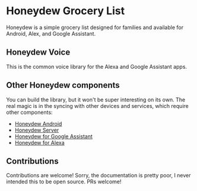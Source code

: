 # Honeydew Grocery List

Honeydew is a simple grocery list designed for families and available for Android, Alex, and Google Assistant.

## Honeydew Voice

This is the common voice library for the Alexa and Google Assistant apps.

## Other Honeydew components

You can build the library, but it won't be super interesting on its own. The real magic is in the syncing with other devices and services, which require other components:

- [Honeydew Android](https://github.com/danepowell/honeydew-android)
- [Honeydew Server](https://github.com/danepowell/honeydew-server)
- [Honeydew for Google Assistant](https://github.com/danepowell/honeydew-google)
- [Honeydew for Alexa](https://github.com/danepowell/honeydew-alexa)

## Contributions

Contributions are welcome! Sorry, the documentation is pretty poor, I never intended this to be open source. PRs welcome!

